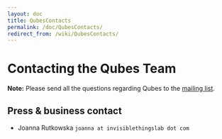 ```yaml
---
layout: doc
title: QubesContacts
permalink: /doc/QubesContacts/
redirect_from: /wiki/QubesContacts/
---
```


Contacting the Qubes Team
=========================

**Note:** Please send all the questions regarding Qubes to the [mailing list](/doc/QubesLists).

Press & business contact
------------------------

-   Joanna Rutkowska `joanna at invisiblethingslab dot com`

